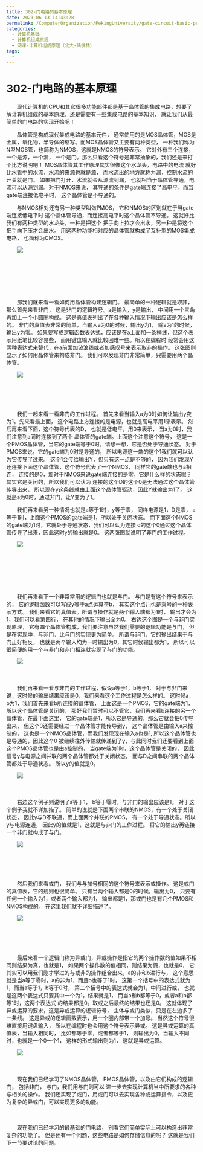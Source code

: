 ```yaml
---
title: 302-门电路的基本原理
date: 2023-06-13 14:43:28
permalink: /ComputerOrganization/PekingUniversity/gate-circuit-basic-principle
categories:
  - 计算机基础
  - 计算机组成原理
  - 网课-计算机组成原理（北大-陆俊林）
tags:
  - 
---
```

# 302-门电路的基本原理

　　现代计算机的CPU和其它很多功能部件都是基于晶体管的集成电路，想要了解计算机组成的基本原理，还是需要有一些集成电路的基本知识， 就让我们从最简单的门电路的实现开始吧！
<!-- more -->
　　晶体管是构成现代集成电路的基本元件， 通常使用的是MOS晶体管，MOS是金属，氧化物，半导体的缩写。而MOS晶体管又主要有两种类型， 一种我们称为N型MOS管，也简称为NMOS，这就是NMOS的符号表示。 它对外有三个连接，一个是源，一个漏， 一个是门。那么只看这个符号是非常抽象的，我们还是来打个比方说明吧！ MOS晶体管其工作原理其实很像这个水龙头，电路中的电流 就好比水管中的水流，水流的来源也就是源， 而水流出的地方就称为漏，控制水流的开关就是门。 如果把门打开，水流就会从源流到漏， 也就相当于晶体管导通，电流可以从源到漏。对于NMOS来说， 其导通的条件是gate端连接了高电平，而当gate端连接低电平时， 这个晶体管是不导通的。

　　与NMOS相对还有另一种类型叫做PMOS， 它和NMOS的区别就在于当gate端连接低电平时 这个晶体管导通，而连接高电平时这个晶体管不导通。 这就好比我们有两种类型的水龙头，一种是把这个 把手向上拉才会出水，另一种是将这个把手向下压才会出水。 用这两种功能相对应的晶体管就构成了互补型的MOS集成电路， 也简称为CMOS。

　　![](https://image.peterjxl.com/blog/image-20220919073046-69fxqei.png)

　　‍

　　‍

　　‍

　　那我们就来看一看如何用晶体管构建逻辑门。 最简单的一种逻辑就是取非， 那么首先来看非门， 这是非门的逻辑符号。a是输入，y是输出， 中间用一个三角再加上一个小圆圈构成。 这是真值表列出了在各种输入情况下输出应该是怎么样的。 非门的真值表非常的简单，当输入a为0的时候，输出y为1， 输a为1的时候，输出y为零。 如果要写成逻辑函数表达式，应该是在a上面加一条横线，但这个表示用纸笔比较容易些， 而用键盘输入就比较困难一些。所以在编程时 经常会用这两种表达式来替代，在a前面加波浪线或者加感叹号来表示取非的操作。 这张图则显示了如何用晶体管来构成非门。 我们可以发现非门非常简单，只需要用两个晶体管。 

　　![](https://image.peterjxl.com/blog/image-20220919073209-8oj6z3m.png)

　　‍

　　‍

　　我们一起来看一看非门的工作过程。 首先来看当输入a为0时如何让输出y变为1。先来看最上面， 这个电路上方连接的是电源，也就是高电平用1来表示。 然后再来看下面，这个符号代表的D， 也就是低电平，用0来表示， 当a为0时，我们注意到a同时连接到了两个 晶体管的gate端。上面这个注意这个符号， 这是一个PMOS晶体管，当它的gate端等于0时，请想一想，它是否处于导通状态。 对于PMOS来说，它的gate端为0时是导通的， 所以电源这一端的这个1我们就可以认为它传导了过来。 这个1会传给输出Y，但只有这一点是不够的， 因为我们发现Y还连接下面这个晶体管，这个符号代表了一个NMOS， 同样它的gate端也与a相连， 连接的是0，那对于NMOS来说gate端连接的是零，它是什么样的状态呢？ 其实它是关闭的，所以我们可以认为 连接的这个D的这个0是无法通过这个晶体管传导出来， 所以现在y这条线就由上面这个晶体管驱动，因此Y就输出为1了。 这就是a为0时，通过非门，让Y变为了1。  

　　我们再来看另一种情况也就是a等于1时，y等于零， 同样电源是1，D是零， a等于1时，上面这个PMOS的gate端是1，所以处于关闭状态。 而下面这个NMOS的gate端为1时，它就处于导通状态，我们可以认为连接 d的这个0通过这个晶体管传导了出来，因此这时y的输出就是0。 这两张图就说明了非门的工作过程。 

　　![](https://image.peterjxl.com/blog/image-20220919073432-1xick4s.png)

　　‍

　　‍

　　‍

　　我们再来看下一个非常常用的逻辑门也就是与门。 与门是有这个符号来表示的， 它的逻辑函数可以写成y等于a点运算符b， 其实这个点儿也是乘号的一种表示方式。 我们来看它的真值表。所谓与操作就是两个输入端都为1时， 输出才会为1，我们可以看第四行， 在其他的情况下输出全为0。 右边这个图是一个与非门实现原理， 它有四个晶体管构成，我们要注意虽然我们需要的逻辑功能是与门， 但是在实现中，与非门，比与门的实现更为简单。 所谓与非门，它的输出结果于与门正好相反， 也就是两个输入均为一时输出为0，其它时候输出都为1， 所以可以很简便的用一个与非门和非门相连就实现了与门的功能。 

　　![](https://image.peterjxl.com/blog/image-20220919073519-pap51z9.png)

　　‍

　　我们再来看一看与非门的工作过程，假设a等于1，b等于1， 对于与非门来说，这时候的输出结果应该是0，我们来看这个工作过程是怎么样的。 这时候a，b为1，我们首先来看b所连接的晶体管， 上面这是一个PMOS，它的gate端为1， 所以这个晶体管是关闭的， 那好我们暂时可以不管它，我们再来看b连接的另一个晶体管，在最下面这里， 它的gate端是1，所以它是导通的，那么它就会把0传导出来， 但这个0还需要经过一个晶体管才能传导到y， 这个晶体管是由输入a来控制的， 这也是一个NMOS晶体管，而我们发现现在输入a也是1,  所以这个晶体管也是导通的，因此这个0 被继续往外传输就传递到了y，与此同时我们还要看到上面这个PMOS晶体管也是由a控制的， 当gate端为1时，这个晶体管是关闭的， 因此信号y与电源之间并联的两个晶体管都处于关闭状态， 而与D之间串联的两个晶体管都处于导通状态。 所以y的值就是0。

　　![](https://image.peterjxl.com/blog/image-20220919073650-1yasir2.png)

　　‍

　　右边这个例子则说明了a等于1， b等于零时，与非门的输出应该是1。 对于这个例子我就不详加描了。 简单的说就是下面两个串联的NMOS，有一个处于关闭状态， 因此y与D不联通，而上面两个并联的PMOS， 有一个处于导通状态。所以y与电源连通， 因此y的值就是1，这就是与非门的工作过程。 将它的输出y再链接一个非门就构成了与门。 

　　![](https://image.peterjxl.com/blog/image-20220919073731-6gxxhfq.png)

　　‍

　　‍

　　然后我们来看或门， 我们与与加号相同的这个符号来表示或操作。 这是或门的真值表，它的规则也很简单。 只有当两个输入都是0的时候，输出为0， 只要有任何一个输入为1，或者两个输入都为1， 输出都是1，那或门也是有几个PMOS和NMOS构成的。 在这里我们就不详细描述了。 

　　![](https://image.peterjxl.com/blog/image-20220919074613-7mde3bj.png)

　　‍

　　

　　最后来看一个逻辑门称为异或门，异或操作是指它的两个操作数的值如果不相同则结果为真，也就是1， 如果两个操作数的值相同，则结果为假，也就是0， 它其实可以用我们刚才学过的与或非的操作组合出来，a的非和b进行与， 这个意思就是当a等于零时，a的非为1，而且b也等于1时， 这第一个括号中的表达式就为1，而当a等于1，b等于0时， 第二个括号中的表达式就会为1，中间进行或， 也就是这两个表达式只要其中一个为1，结果就是1， 而当a和b都等于0，或者a和b都等1时，这两个表达式 的结果都是0。取或之后最终的结果也还是0。 这就体现了异或运算的要求，这是异或运算的逻辑符号， 主体与或门类似，只是在左边多了一条线。 这是异或的逻辑函数表示，用一个圈内部带一个加号。 当然这个符号很难直接用键盘输入， 所以在编程时也会用这个符号表示异或。 这是异或运算的真值表，当输入相同时， 比如都等于零，或者都等于1， 则输出为0，当输入不同时，也就是一个0一个1， 这样的形式输出则为1， 这就是异或运算。 

　　![](https://image.peterjxl.com/blog/image-20220919074951-li0jz8s.png)

　　‍

　　现在我们已经学习了NMOS晶体管， PMOS晶体管，以及由它们构成的逻辑门， 包括非门， 与门，我们用与门则可以 进一步去实现计算机当中所要求的各种与相关的操作。 我们还实现了或门，用或门可以去实现各种或运算指令，以及更为复杂的异或门，可以实现更多的功能。

　　‍

　　现在我们已经学习的最基础的门电路， 别看它们简单实际上可以构造出非常复杂的功能了。 但是还有一个问题，这些电路是如何存储信息的呢？ 这就是我们下一节要讨论的问题。
